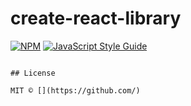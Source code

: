 # create-react-library

> 

[![NPM](https://img.shields.io/npm/v/react-plug.svg)](https://www.npmjs.com/package/react-plug) [![JavaScript Style Guide](https://img.shields.io/badge/code_style-standard-brightgreen.svg)](https://standardjs.com)

```

## License

MIT © [](https://github.com/)
